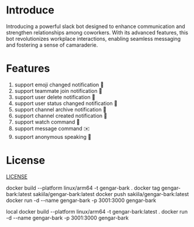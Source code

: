 # Introduce

Introducing a powerful slack bot designed to enhance communication and strengthen relationships among coworkers. With its advanced features, this bot revolutionizes workplace interactions, enabling seamless messaging and fostering a sense of camaraderie.

# Features

1. support emoji changed notification 🍿
2. support teammate join notification 🙌
3. support user delete notification 🥹
4. support user status changed notification 🔔
5. support channel archive notification 📣
6. support channel created notification 💪
7. support watch command 👀
8. support message command ✉️
9. support anonymous speaking 🙊

# License

[LICENSE](LICENSE)

docker build --platform linux/arm64 -t gengar-bark .
docker tag gengar-bark:latest sakiila/gengar-bark:latest
docker push sakiila/gengar-bark:latest
docker run -d --name gengar-bark -p 3001:3000 gengar-bark 

local
docker build --platform linux/arm64 -t gengar-bark:latest .
docker run -d --name gengar-bark -p 3001:3000 gengar-bark


